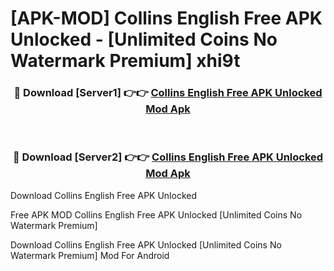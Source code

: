 # [APK-MOD] Collins English Free APK Unlocked - [Unlimited Coins No Watermark Premium] xhi9t



<div align="center">
<h3>🔴 Download [Server1] 👉👉 <a href="https://momento.my/?title=Collins_English_Free_APK_Unlocked">Collins English Free APK Unlocked Mod Apk</a></h3><br>

<h3>🔴 Download [Server2] 👉👉 <a href="https://momento.my/?title=Collins_English_Free_APK_Unlocked">Collins English Free APK Unlocked Mod Apk</a></h3>
</div>



Download Collins English Free APK Unlocked 

Free APK MOD Collins English Free APK Unlocked [Unlimited Coins No Watermark Premium]

Download Collins English Free APK Unlocked [Unlimited Coins No Watermark Premium] Mod For Android
